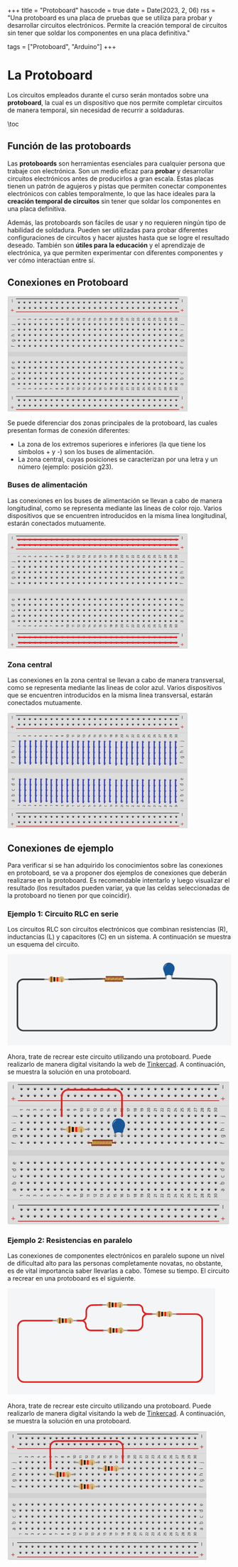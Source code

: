 +++
title = "Protoboard"
hascode = true
date = Date(2023, 2, 06)
rss = "Una protoboard es una placa de pruebas que se utiliza para probar y desarrollar circuitos electrónicos. Permite la creación temporal de circuitos sin tener que soldar los componentes en una placa definitiva."

tags = ["Protoboard", "Arduino"]
+++


# La Protoboard

Los circuitos empleados durante el curso serán montados sobre una **protoboard**, la cual es un dispositivo que nos permite completar circuitos de manera temporal, sin necesidad de recurrir a soldaduras.

\toc

## Función de las protoboards

Las **protoboards** son herramientas esenciales para cualquier persona que trabaje con electrónica. Son un medio eficaz para **probar** y desarrollar circuitos electrónicos antes de producirlos a gran escala. Estas placas tienen un patrón de agujeros y pistas que permiten conectar componentes electrónicos con cables temporalmente, lo que las hace ideales para la **creación temporal de circuitos** sin tener que soldar los componentes en una placa definitiva.

Además, las protoboards son fáciles de usar y no requieren ningún tipo de habilidad de soldadura. Pueden ser utilizadas para probar diferentes configuraciones de circuitos y hacer ajustes hasta que se logre el resultado deseado. También son **útiles para la educación** y el aprendizaje de electrónica, ya que permiten experimentar con diferentes componentes y ver cómo interactúan entre sí.

## Conexiones en Protoboard

![Protoboard](/protoboard.png)

Se puede diferenciar dos zonas principales de la protoboard, las cuales presentan formas de conexión diferentes:

* La zona de los extremos superiores e inferiores (la que tiene los símbolos + y -) son los buses de alimentación.
* La zona central, cuyas posiciones se caracterizan por una letra y un número (ejemplo: posición g23).

### Buses de alimentación

Las conexiones en los buses de alimentación se llevan a cabo de manera longitudinal, como se representa mediante las lineas de color rojo. Varios dispositivos que se encuentren introducidos en la misma linea longitudinal, estarán conectados mutuamente.

![Conexión en los buses de alimentación](/buses.png)

### Zona central

Las conexiones en la zona central se llevan a cabo de manera transversal, como se representa mediante las lineas de color azul. Varios dispositivos que se encuentren introducidos en la misma linea transversal, estarán conectados mutuamente.

![Conexión en la zona central](/central.png)

## Conexiones de ejemplo

Para verificar si se han adquirido los conocimientos sobre las conexiones en protoboard, se va a proponer dos ejemplos de conexiones que deberán realizarse en la protoboard. Es recomendable intentarlo y luego visualizar el resultado (los resultados pueden variar, ya que las celdas seleccionadas de la protoboard no tienen por que coincidir).

### Ejemplo 1: Circuito RLC en serie

Los circuitos RLC son circuitos electrónicos que combinan resistencias (R), inductancias (L) y capacitores (C) en un sistema. A continuación se muestra un esquema del circuito.

![Circuito RLC](/RLC.png)

Ahora, trate de recrear este circuito utilizando una protoboard. Puede realizarlo de manera digital visitando la web de [Tinkercad](https://www.tinkercad.com). A continuación, se muestra la solución en una protoboard.

![Circuito RLC resuelto](/solucion_RLC.png)

### Ejemplo 2: Resistencias en paralelo

Las conexiones de componentes electrónicos en paralelo supone un nivel de dificultad alto para las personas completamente novatas, no obstante, es de vital importancia saber llevarlas a cabo. Tómese su tiempo. El circuito a recrear en una protoboard es el siguiente.

![Circuito paralelo](/paralelo.png)

Ahora, trate de recrear este circuito utilizando una protoboard. Puede realizarlo de manera digital visitando la web de [Tinkercad](https://www.tinkercad.com). A continuación, se muestra la solución en una protoboard.

![Circuito paralelo resuelto](/solucion_paralelo.png)
